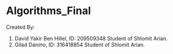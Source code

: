 # Algorithms_Final

Created By:

1) David Yakir Ben Hillel, ID: 209509348 Student of Shlomit Arian.
2) Gilad Danino, ID: 316418854 Student of Shlomit Arian.
